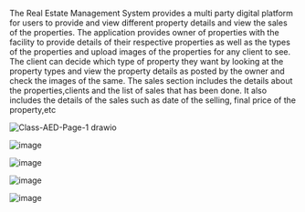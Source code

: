 The Real Estate Management System provides a multi party digital platform for users to provide and view different property details and view the sales of the properties.
The application provides owner of properties with the facility to provide details of their respective properties as well as the types of the properties and upload images of the properties for any client to see.
The client can decide which type of property they want by looking at the property types and view the property details as posted by the owner and check the images of the same.
The sales section includes the details about the properties,clients and the list of sales that has been done. It also includes the details of the sales such as date of the selling, final price of the property,etc


![Class-AED-Page-1 drawio](https://user-images.githubusercontent.com/113633920/206938662-2e2578ab-b786-402b-8ed8-ef70bc2a165e.png)

![image](https://user-images.githubusercontent.com/113633920/206938863-542436a4-e67a-4595-8ce3-d4e0d62ff5c1.png)

![image](https://user-images.githubusercontent.com/113633920/206938897-3504469c-b2ea-4df6-b12a-6d39715eead0.png)

![image](https://user-images.githubusercontent.com/113633920/206938916-8e9bf009-0722-40bc-9db3-71c84bc8f080.png)

![image](https://user-images.githubusercontent.com/113633920/206938964-03aebafb-7fa3-4b67-9e53-77c967419a2c.png)

